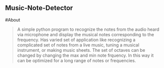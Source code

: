 ## Music-Note-Detector


#About
>A simple python program to recognize the notes from the audio heard via microphone and display the musical notes corresponding to the frequency. Has varied set of application like recognizing a complicated set of notes from a live music, tuning a musical instrument, or making music sheets. The set of octaves can be changed by changing the max and min note frquency. In this way it can be optimized for a long range of notes or frequencies.
